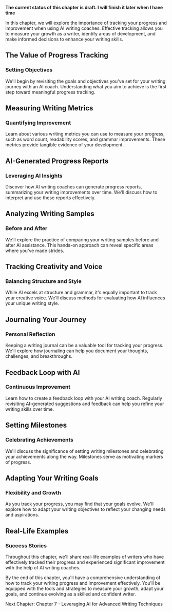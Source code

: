 **The current status of this chapter is draft. I will finish it later when I have time**

In this chapter, we will explore the importance of tracking your progress and improvement when using AI writing coaches. Effective tracking allows you to measure your growth as a writer, identify areas of development, and make informed decisions to enhance your writing skills.

The Value of Progress Tracking
------------------------------

### Setting Objectives

We'll begin by revisiting the goals and objectives you've set for your writing journey with an AI coach. Understanding what you aim to achieve is the first step toward meaningful progress tracking.

Measuring Writing Metrics
-------------------------

### Quantifying Improvement

Learn about various writing metrics you can use to measure your progress, such as word count, readability scores, and grammar improvements. These metrics provide tangible evidence of your development.

AI-Generated Progress Reports
-----------------------------

### Leveraging AI Insights

Discover how AI writing coaches can generate progress reports, summarizing your writing improvements over time. We'll discuss how to interpret and use these reports effectively.

Analyzing Writing Samples
-------------------------

### Before and After

We'll explore the practice of comparing your writing samples before and after AI assistance. This hands-on approach can reveal specific areas where you've made strides.

Tracking Creativity and Voice
-----------------------------

### Balancing Structure and Style

While AI excels at structure and grammar, it's equally important to track your creative voice. We'll discuss methods for evaluating how AI influences your unique writing style.

Journaling Your Journey
-----------------------

### Personal Reflection

Keeping a writing journal can be a valuable tool for tracking your progress. We'll explore how journaling can help you document your thoughts, challenges, and breakthroughs.

Feedback Loop with AI
---------------------

### Continuous Improvement

Learn how to create a feedback loop with your AI writing coach. Regularly revisiting AI-generated suggestions and feedback can help you refine your writing skills over time.

Setting Milestones
------------------

### Celebrating Achievements

We'll discuss the significance of setting writing milestones and celebrating your achievements along the way. Milestones serve as motivating markers of progress.

Adapting Your Writing Goals
---------------------------

### Flexibility and Growth

As you track your progress, you may find that your goals evolve. We'll explore how to adapt your writing objectives to reflect your changing needs and aspirations.

Real-Life Examples
------------------

### Success Stories

Throughout this chapter, we'll share real-life examples of writers who have effectively tracked their progress and experienced significant improvement with the help of AI writing coaches.

By the end of this chapter, you'll have a comprehensive understanding of how to track your writing progress and improvement effectively. You'll be equipped with the tools and strategies to measure your growth, adapt your goals, and continue evolving as a skilled and confident writer.

Next Chapter: Chapter 7 - Leveraging AI for Advanced Writing Techniques
